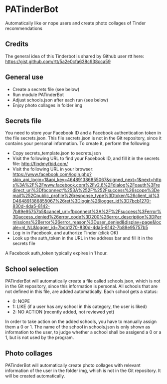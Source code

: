 # PATinderBot
Automatically like or nope users and create photo collages of Tinder recommendations

## Credits

The general idea of this Tinderbot is shared by Github user rtt here:
https://gist.github.com/rtt/5a2e0cfa638c938cca59

## General use

- Create a secrets file (see below)
- Run module PATinderBot
- Adjust schools.json after each run (see below)
- Enjoy photo collages in folder img 

## Secrets file

You need to store your Facebook ID and a Facebook authentication token in the file secrets.json.
This file secrets.json is not in the Git repository, since it contains your personal information.
To create it, perform the following:

- Copy secrets_template.json to secrets.json
- Visit the following URL to find your Facebook ID, and fill it in the secrets file:
    http://findmyfbid.com/
- Visit the following URL in your browser:
     https://www.facebook.com/login.php?skip_api_login=1&api_key=464891386855067&signed_next=1&next=https%3A%2F%2Fwww.facebook.com%2Fv2.6%2Fdialog%2Foauth%3Fredirect_uri%3Dfbconnect%253A%252F%252Fsuccess%26scope%3Demail%252Cpublic_profile%26response_type%3Dtoken%26client_id%3D464891386855067%26ret%3Dlogin%26logger_id%3D7bcb1270-830d-4da5-8142-7b89e95757b5&cancel_url=fbconnect%3A%2F%2Fsuccess%3Ferror%3Daccess_denied%26error_code%3D200%26error_description%3DPermissions%2Berror%26error_reason%3Duser_denied&display=page&locale=nl_NL&logger_id=7bcb1270-830d-4da5-8142-7b89e95757b5
- Log in in Facebook, and authorize Tinder (click OK)
- Look up the auth_token in the URL in the address bar and fill it in the secrets file

A Facebook auth_token typically expires in 1 hour.

## School selection

PATinderBot will automatically create a file called schools.json, which is not in the Git 
repository, since this information is personal. All schools that are not defined in this file,
are added automatically. Each school gets a status:

- 0: NOPE 
- 1: LIKE (if a user has any school in this category, the user is liked)
- 2: NO ACTION (recently added, not reviewed yet)

In order to take action on the added schools, you have to manually assign them a 0 or 1.
The name of the school in schools.json is only shown as information to the user, to judge
whether a school shall be assigend a 0 or a 1, but is not used by the program.

## Photo collages

PATinderBot will automatically create photo collages with relevant information of the user in 
the folder img, which is not in the Git repository. It will be created automatically.
